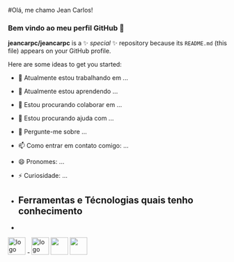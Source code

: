          
#Olá, me chamo Jean Carlos!
### Bem vindo ao meu perfil GitHub 👋

**jeancarpc/jeancarpc** is a ✨ _special_ ✨ repository because its `README.md` (this file) appears on your GitHub profile.

Here are some ideas to get you started:

- 🔭 Atualmente estou trabalhando em ...
- 🌱 Atualmente estou aprendendo ...
- 👯 Estou procurando colaborar em ...
- 🤔 Estou procurando ajuda com ...
- 💬 Pergunte-me sobre ...
- 📫 Como entrar em contato comigo: ...
- 😄 Pronomes: ...
- ⚡ Curiosidade: ...

- ## Ferramentas e Técnologias quais tenho conhecimento
- 
<img loading="lazy" src="https://cdn.jsdelivr.net/gh/devicons/devicon/icons/java/java-original.svg" alt="logo java" width="40" height="40"/> 
-
    <link rel="stylesheet" href="https://cdn.jsdelivr.net/gh/devicons/devicon@v2.15.1/devicon.min.css">
  
  <img loading="lazy" src="https://cdn.jsdelivr.net/gh/devicons/devicon/icons/linux/linux-original.svg" alt="logo linux" width="40" height="40"/> 
  <img loading="lazy" src="https://cdn.jsdelivr.net/gh/devicons/devicon/icons/css3/css3-original.svg" width="40" height="40" />
 <img src="https://cdn.jsdelivr.net/gh/devicons/devicon/icons/javascript/javascript-original.svg" width="40" height="40" />
          
  
          
          
          
          

